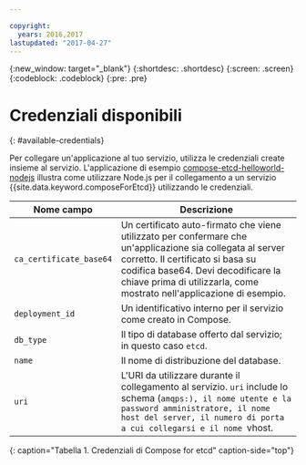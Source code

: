 ```yaml
---

copyright:
  years: 2016,2017
lastupdated: "2017-04-27"
---
```


{:new_window: target="_blank"}
{:shortdesc: .shortdesc}
{:screen: .screen}
{:codeblock: .codeblock}
{:pre: .pre}

# Credenziali disponibili
{: #available-credentials}

Per collegare un'applicazione al tuo servizio, utilizza le credenziali create insieme al servizio. L'applicazione di esempio [compose-etcd-helloworld-nodejs](https://github.com/IBM-Bluemix/compose-etcd-helloworld-nodejs) illustra come utilizzare Node.js per il collegamento a un servizio {{site.data.keyword.composeForEtcd}} utilizzando le credenziali.

Nome campo|Descrizione
----------|-----------
`ca_certificate_base64`|Un certificato auto-firmato che viene utilizzato per confermare che un'applicazione sia collegata al server corretto. Il certificato si basa su codifica base64. Devi decodificare la chiave prima di utilizzarla, come mostrato nell'applicazione di esempio.
`deployment_id`|Un identificativo interno per il servizio come creato in Compose.
`db_type`|Il tipo di database offerto dal servizio; in questo caso `etcd`.
`name`|Il nome di distribuzione del database.
`uri`|L'URI da utilizzare durante il collegamento al servizio. `uri` include lo schema (`amqps:), il nome utente e la password amministratore, il nome host del server, il numero di porta a cui collegarsi e il nome `vhost.
{: caption="Tabella 1. Credenziali di Compose for etcd" caption-side="top"}
